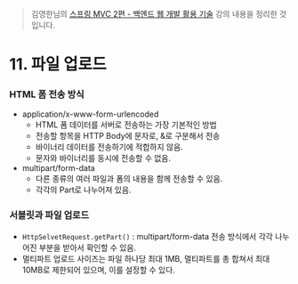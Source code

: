 > 김영한님의 [스프링 MVC 2편 - 백엔드 웹 개발 활용 기술](https://www.inflearn.com/course/%EC%8A%A4%ED%94%84%EB%A7%81-mvc-2) 강의 내용을 정리한 것입니다.

# 11. 파일 업로드
### HTML 폼 전송 방식
- application/x-www-form-urlencoded
  - HTML 폼 데이터를 서버로 전송하는 가장 기본적인 방법
  - 전송할 항목을 HTTP Body에 문자로, &로 구분해서 전송
  - 바이너리 데이터를 전송하기에 적합하지 않음.
  - 문자와 바이너리를 동시에 전송할 수 없음.
- multipart/form-data
  - 다른 종류의 여러 파일과 폼의 내용을 함께 전송할 수 있음.
  - 각각의 Part로 나누어져 있음.

### 서블릿과 파일 업로드
- `HttpSelvetRequest.getPart()` : multipart/form-data 전송 방식에서 각각 나누어진 부분을 받아서 확인할 수 있음.
- 멀티파트 업로드 사이즈는 파일 하나당 최대 1MB, 멀티파트를 총 합쳐서 최대 10MB로 제한되어 있으며, 이를 설정할 수 있다.
